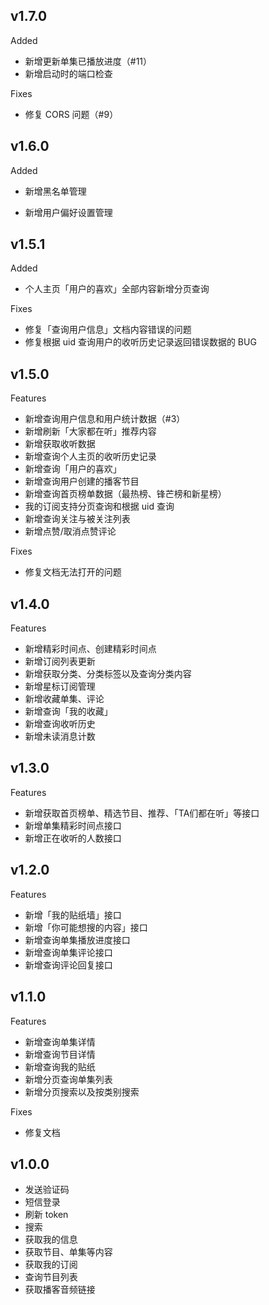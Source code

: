 ## v1.7.0

Added

- 新增更新单集已播放进度（#11）
- 新增启动时的端口检查

Fixes

- 修复 CORS 问题（#9）


## v1.6.0

Added

- 新增黑名单管理

- 新增用户偏好设置管理



## v1.5.1

Added

- 个人主页「用户的喜欢」全部内容新增分页查询

Fixes

- 修复「查询用户信息」文档内容错误的问题
- 修复根据 uid 查询用户的收听历史记录返回错误数据的 BUG



## v1.5.0

Features

- 新增查询用户信息和用户统计数据（#3）
- 新增刷新「大家都在听」推荐内容
- 新增获取收听数据
- 新增查询个人主页的收听历史记录
- 新增查询「用户的喜欢」
- 新增查询用户创建的播客节目
- 新增查询首页榜单数据（最热榜、锋芒榜和新星榜）
- 我的订阅支持分页查询和根据 uid 查询
- 新增查询关注与被关注列表
- 新增点赞/取消点赞评论

Fixes

- 修复文档无法打开的问题



## v1.4.0

Features

- 新增精彩时间点、创建精彩时间点
- 新增订阅列表更新
- 新增获取分类、分类标签以及查询分类内容
- 新增星标订阅管理
- 新增收藏单集、评论
- 新增查询「我的收藏」
- 新增查询收听历史
- 新增未读消息计数



## v1.3.0

Features

- 新增获取首页榜单、精选节目、推荐、「TA们都在听」等接口
- 新增单集精彩时间点接口
- 新增正在收听的人数接口



## v1.2.0

Features

- 新增「我的贴纸墙」接口
- 新增「你可能想搜的内容」接口
- 新增查询单集播放进度接口
- 新增查询单集评论接口
- 新增查询评论回复接口



## v1.1.0

Features

- 新增查询单集详情
- 新增查询节目详情
- 新增查询我的贴纸
- 新增分页查询单集列表
- 新增分页搜索以及按类别搜索

Fixes

- 修复文档



## v1.0.0

- 发送验证码
- 短信登录
- 刷新 token
- 搜索
- 获取我的信息
- 获取节目、单集等内容
- 获取我的订阅
- 查询节目列表
- 获取播客音频链接